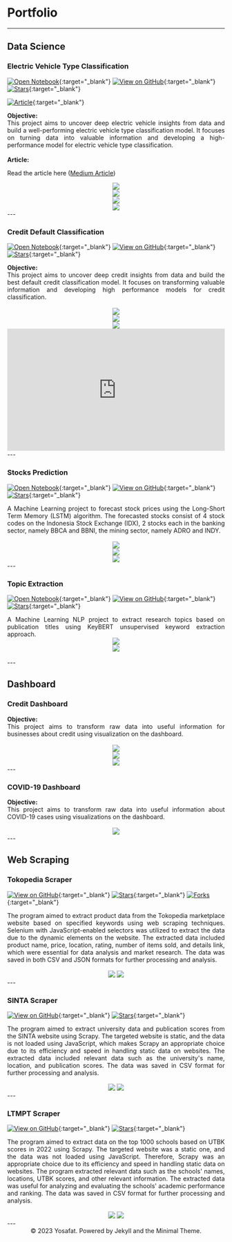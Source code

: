# Portfolio
<script src="https://www.retainable.io/assets/retainable/rss-embed/retainable-rss-embed.js"></script>
---

## Data Science
### Electric Vehicle Type Classification
[![Open Notebook](https://img.shields.io/badge/Jupyter-Open_Notebook-blue?logo=Jupyter)](https://github.com/crypter70/Electric-Vehicle-Type-Classification/blob/main/Electric%20Vehicle%20Type%20Classification.ipynb){:target="_blank"}
[![View on GitHub](https://img.shields.io/badge/GitHub-View_on_GitHub-blue?logo=GitHub)](https://github.com/crypter70/Electric-Vehicle-Type-Classification){:target="_blank"}
[![Stars](https://img.shields.io/github/stars/crypter70/Electric-Vehicle-Type-Classification?style=social)](https://github.com/crypter70/Electric-Vehicle-Type-Classification){:target="_blank"}
<!-- [![Forks](https://img.shields.io/github/forks/crypter70/Stocks-Prediction?style=social)](https://github.com/crypter70/Stocks-Prediction) -->
[![Article](https://img.shields.io/badge/Medium-12100E?style=for-the-badge&logo=medium&logoColor=white)](https://medium.com/@crypter70/classification-of-electric-vehicle-types-using-machine-learning-7768f6293603){:target="_blank"}

<div style="text-align: justify">
    <strong>Objective:</strong>
        <br>
        This project aims to uncover deep electric vehicle insights from data and build a well-performing electric vehicle type classification model. It focuses on turning data into valuable information and developing a high-performance model for electric vehicle type classification.
        <br>
        <br>
    <strong>Article:</strong>
    <br>
    <p>Read the article here (<a href="https://medium.com/@crypter70/classification-of-electric-vehicle-types-using-machine-learning-7768f6293603">Medium Article</a>) </p>
</div>

<center>
    <img src="images/electric-vehicle-type/models-selection.png"/>
    <br>
    <img src="images/electric-vehicle-type/confusion-matrix.png"/>
    <br>
    <img src="images/electric-vehicle-type/roc-auc-curve.png"/>
    <br>
    <img src="images/electric-vehicle-type/feature-importance.png"/>
    <br>
</center>
---

### Credit Default Classification
[![Open Notebook](https://img.shields.io/badge/Jupyter-Open_Notebook-blue?logo=Jupyter)](https://github.com/crypter70/Credit-Default-Classification/blob/main/Credit%20Default%20Classification.ipynb){:target="_blank"}
[![View on GitHub](https://img.shields.io/badge/GitHub-View_on_GitHub-blue?logo=GitHub)](https://github.com/crypter70/Credit-Default-Classification){:target="_blank"}
[![Stars](https://img.shields.io/github/stars/crypter70/Credit-Default-Classification?style=social)](https://github.com/crypter70/Credit-Default-Classification){:target="_blank"}
<!-- [![Forks](https://img.shields.io/github/forks/crypter70/Stocks-Prediction?style=social)](https://github.com/crypter70/Stocks-Prediction) -->

<div style="text-align: justify">
    <strong>Objective:</strong>
    <br>
    This project aims to uncover deep credit insights from data and build the best default credit classification model. It focuses on transforming valuable information and developing high performance models for credit classification.
</div>

<center>
    <br>
    <img src="images/model selection.png"/>
    <br>
    <img src="images/confusion matrix.png"/>
    <br>
    <img src="images/feature importance.png"/>
    <br>
    <div style="position: relative; padding-bottom: 56.25%; height: 0; overflow: hidden;">
    <iframe src="https://docs.google.com/presentation/d/e/2PACX-1vSFcLcgoogu3hFxtqEjoJJNCn3tmzibuJhKtXauPxQy6lBXgT0CKxzvB_lojPU92BpankbEQjGzx3dJ/embed?start=false&loop=false&delayms=3000" frameborder="0" style="position: absolute; top: 0; left: 0; width: 100%; height: 100%;" allowfullscreen="true" mozallowfullscreen="true" webkitallowfullscreen="true"></iframe>
    </div>

</center>
---

### Stocks Prediction
[![Open Notebook](https://img.shields.io/badge/Jupyter-Open_Notebook-blue?logo=Jupyter)](https://github.com/crypter70/Stocks-Prediction/blob/main/Stocks%20Forecasting.ipynb){:target="_blank"}
[![View on GitHub](https://img.shields.io/badge/GitHub-View_on_GitHub-blue?logo=GitHub)](https://github.com/crypter70/Stocks-Prediction){:target="_blank"}
[![Stars](https://img.shields.io/github/stars/crypter70/Stocks-Prediction?style=social)](https://github.com/crypter70/Stocks-Prediction){:target="_blank"}
<!-- [![Forks](https://img.shields.io/github/forks/crypter70/Stocks-Prediction?style=social)](https://github.com/crypter70/Stocks-Prediction) -->

<div style="text-align: justify">A Machine Learning project to forecast stock prices using the Long-Short Term Memory (LSTM) algorithm. The forecasted stocks consist of 4 stock codes on the Indonesia Stock Exchange (IDX), 2 stocks each in the banking sector, namely BBCA and BBNI, the mining sector, namely ADRO and INDY.</div>

<center>
    <br>
    <img src="images/stocks1.png"/>
    <br>
    <img src="images/stocks2.png"/>
    <br>
    <img src="images/stocks3.png"/>
    <br>
</center>
---

### Topic Extraction
[![Open Notebook](https://img.shields.io/badge/Jupyter-Open_Notebook-blue?logo=Jupyter)](https://github.com/crypter70/Topic-Extraction/blob/main/Topic%20Extraction.ipynb){:target="_blank"}
[![View on GitHub](https://img.shields.io/badge/GitHub-View_on_GitHub-blue?logo=GitHub)](https://github.com/crypter70/Topic-Extraction){:target="_blank"}
[![Stars](https://img.shields.io/github/stars/crypter70/Topic-Extraction?style=social)](https://github.com/crypter70/Topic-Extraction){:target="_blank"}
<!-- [![Forks](https://img.shields.io/github/forks/crypter70/Stocks-Prediction?style=social)](https://github.com/crypter70/Stocks-Prediction) -->

<div style="text-align: justify">A Machine Learning NLP project to extract research topics based on publication titles using KeyBERT unsupervised keyword extraction approach.</div>


<center>
    <img src="images/topic1.png"/>
    <br>
    <img src="images/topic2.png"/>
    <br>
</center>
<br>
---


## Dashboard 
### Credit Dashboard
<div style="text-align: justify">
    <strong>Objective:</strong>
        <br>
        This project aims to transform raw data into useful information for businesses about credit using visualization on the dashboard.
        <br>
</div>

<center>
    <br>
    <img src="images/credit/dashboard-1.png"/>
    <br>
    <img src="images/credit/dashboard-2.png"/>
    <br>
    <img src="images/credit/dashboard-3.png"/>
    <br>
</center>
---

### COVID-19 Dashboard
<div style="text-align: justify">
    <strong>Objective:</strong>
        <br>
        This project aims to transform raw data into useful information about COVID-19 cases using visualizations on the dashboard.
        <br>
</div>

<center>
    <br>
    <img src="images/covid-19/dashboard-1.png"/>
    <br>
</center>
---


## Web Scraping 
### Tokopedia Scraper

[![View on GitHub](https://img.shields.io/badge/GitHub-View_on_GitHub-blue?logo=GitHub)](https://github.com/crypter70/Tokopedia-Scraper){:target="_blank"}
[![Stars](https://img.shields.io/github/stars/crypter70/Tokopedia-Scraper?style=social)](https://github.com/crypter70/Tokopedia-Scraper){:target="_blank"}
[![Forks](https://img.shields.io/github/forks/crypter70/Tokopedia-Scraper?style=social)](https://github.com/crypter70/Tokopedia-Scraper){:target="_blank"}

<div style="text-align: justify">
The program aimed to extract product data from the Tokopedia marketplace website based on specified keywords using web scraping techniques. Selenium with JavaScript-enabled selectors was utilized to extract the data due to the dynamic elements on the website. The extracted data included product name, price, location, rating, number of items sold, and details link, which were essential for data analysis and market research. The data was saved in both CSV and JSON formats for further processing and analysis.
</div>

<center>
    <br>
    <img src="images/tokopedia-scraper.png"/>
    <img src="images/tokped_data.png"/>
    <br>
</center>
---

### SINTA Scraper
[![View on GitHub](https://img.shields.io/badge/GitHub-View_on_GitHub-blue?logo=GitHub)](https://github.com/crypter70/SINTA-Scraper){:target="_blank"}
[![Stars](https://img.shields.io/github/stars/crypter70/SINTA-Scraper?style=social)](https://github.com/crypter70/SINTA-Scraper){:target="_blank"}


<div style="text-align: justify">
The program aimed to extract university data and publication scores from the SINTA website using Scrapy. The targeted website is static, and the data is not loaded using JavaScript, which makes Scrapy an appropriate choice due to its efficiency and speed in handling static data on websites. The extracted data included relevant data such as the university's name, location, and publication scores. The data was saved in CSV format for further processing and analysis.
</div>

<center>
    <br>
    <img src="images/sinta-scraper.png"/>
    <img src="images/sinta_data.png"/>
    <br>
</center>
---

### LTMPT Scraper
[![View on GitHub](https://img.shields.io/badge/GitHub-View_on_GitHub-blue?logo=GitHub)](https://github.com/crypter70/LTMPT-Scraper){:target="_blank"}
[![Stars](https://img.shields.io/github/stars/crypter70/LTMPT-Scraper?style=social)](https://github.com/crypter70/LTMPT-Scraper){:target="_blank"}

<div style="text-align: justify">
The program aimed to extract data on the top 1000 schools based on UTBK scores in 2022 using Scrapy. The targeted website was a static one, and the data was not loaded using JavaScript. Therefore, Scrapy was an appropriate choice due to its efficiency and speed in handling static data on websites. The program extracted relevant data such as the schools' names, locations, UTBK scores, and other relevant information. The extracted data was useful for analyzing and evaluating the schools' academic performance and ranking. The data was saved in CSV format for further processing and analysis.
</div>

<center>
    <br>
    <img src="images/ltmpt-scraper.png"/>
    <img src="images/ltmpt_data.png"/>
    <br>
</center>
---

<center>© 2023 Yosafat. Powered by Jekyll and the Minimal Theme.</center>

